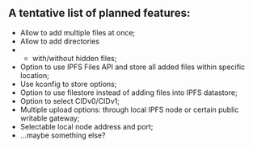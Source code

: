 A tentative list of planned features:
----------

- Allow to add multiple files at once;
- Allow to add directories
- - with/without hidden files;
- Option to use IPFS Files API and store all added files within specific location;
- Use kconfig to store options;
- Option to use filestore instead of adding files into IPFS datastore;
- Option to select CIDv0/CIDv1;
- Multiple upload options: through local IPFS node or certain public writable gateway;
- Selectable local node address and port;
- ...maybe something else?